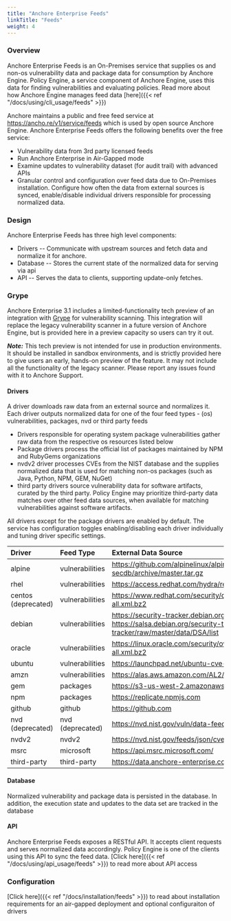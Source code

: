 ```yaml
---
title: "Anchore Enterprise Feeds"
linkTitle: "Feeds"
weight: 4
---
```


### Overview

Anchore Enterprise Feeds is an On-Premises service that supplies os and non-os vulnerability data and package data for consumption by Anchore Engine. Policy Engine, a service component of Anchore Engine, uses this data for finding vulnerabilities and evaluating policies. Read more about how Anchore Engine manages feed data [here]({{< ref "/docs/using/cli_usage/feeds" >}}) 

Anchore maintains a public and free feed service at https://ancho.re/v1/service/feeds which is used by open source Anchore Engine. Anchore Enterprise Feeds offers the following benefits over the free service:

- Vulnerability data from 3rd party licensed feeds
- Run Anchore Enterprise in Air-Gapped mode
- Examine updates to vulnerability dataset (for audit trail) with advanced APIs
- Granular control and configuration over feed data due to On-Premises installation. Configure how often the data from external sources is synced, enable/disable individual drivers responsible for processing normalized data.

### Design


Anchore Enterprise Feeds has three high level components:

* Drivers -- Communicate with upstream sources and fetch data and normalize it for anchore.
* Database -- Stores the current state of the normalized data for serving via api
* API -- Serves the data to clients, supporting update-only fetches.

### Grype
Anchore Enterprise 3.1 includes a limited-functionality tech preview of an integration with [Grype](https://github.com/anchore/grype) for vulnerability
scanning. This integration will replace the legacy vulnerability scanner in a future version of Anchore Engine, but is provided here in a preview capacity
so users can try it out.

***Note:*** This tech preview is not intended for use in production environments. It should be installed in sandbox environments, and is strictly provided
here to give users an early, hands-on preview of the feature. It may not include all the functionality of the legacy scanner. Please report any issues
found with it to Anchore Support.


#### Drivers

A driver downloads raw data from an external source and normalizes it. Each driver outputs normalized data for one of the four feed types - (os) vulnerabilities, packages, nvd or third party feeds

- Drivers responsible for operating system package vulnerabilities gather raw data from the respective os resources listed below
- Package drivers process the official list of packages maintained by NPM and RubyGems organizations 
- nvdv2 driver processes CVEs from the NIST database and the supplies normalized data that is used for matching non-os packages (such as Java, Python, NPM, GEM, NuGet)
- third party drivers source vulnerability data for software artifacts, curated by the third party. Policy Engine may prioritize third-party data matches over other feed data sources, when available for matching vulnerabilities against software artifacts. 

All drivers except for the package drivers are enabled by default. The service has configuration toggles enabling/disabling each driver individually and tuning driver specific settings.

| Driver | Feed Type | External Data Source |
| :------ | :----------- | :---------- |
| alpine | vulnerabilities | https://github.com/alpinelinux/alpine-secdb/archive/master.tar.gz |
| rhel | vulnerabilities | https://access.redhat.com/hydra/rest/securitydata/cve.json |
| centos (deprecated) | vulnerabilities | https://www.redhat.com/security/data/oval/com.redhat.rhsa-all.xml.bz2 |
| debian | vulnerabilities | https://security-tracker.debian.org/tracker/data/json https://salsa.debian.org/security-tracker-team/security-tracker/raw/master/data/DSA/list |
| oracle | vulnerabilities | https://linux.oracle.com/security/oval/com.oracle.elsa-all.xml.bz2 |
| ubuntu | vulnerabilities | https://launchpad.net/ubuntu-cve-tracker |
| amzn | vulnerabilities | https://alas.aws.amazon.com/AL2/ |
| gem | packages | https://s3-us-west-2.amazonaws.com/rubygems-dumps |
| npm | packages | https://replicate.npmjs.com |
| github | github | https://github.com |
| nvd (deprecated) | nvd (deprecated) | https://nvd.nist.gov/vuln/data-feeds |
| nvdv2 | nvdv2 | https://nvd.nist.gov/feeds/json/cve/1.1/ |
| msrc | microsoft | https://api.msrc.microsoft.com/ |
| third-party | third-party | https://data.anchore-enterprise.com |


#### Database

Normalized vulnerability and package data is persisted in the database. In addition, the execution state and updates to the data set are tracked in the database

#### API

Anchore Enterprise Feeds exposes a RESTful API. It accepts client requests and serves normalized data accordingly. Policy Engine is one of the clients using this API to sync the feed data. [Click here]({{< ref "/docs/using/api_usage/feeds" >}}) to read more about API access


### Configuration

[Click here]({{< ref "/docs/installation/feeds" >}}) to read about installation requirements for an air-gapped deployment and optional configuraiton of drivers    